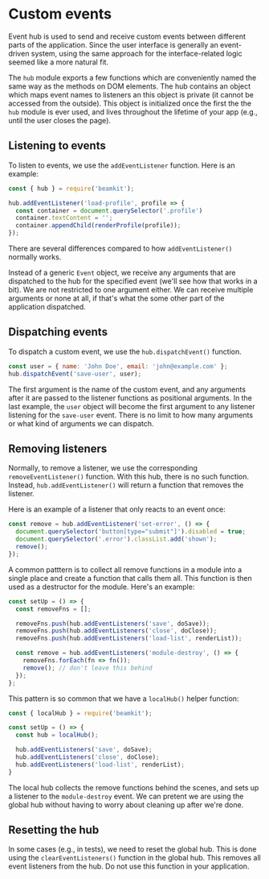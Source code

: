 # Custom events

Event hub is used to send and receive custom events between different parts of 
the application. Since the user interface is generally an event-driven system,
using the same approach for the interface-related logic seemed like a more 
natural fit.

The `hub` module exports a few functions which are conveniently named the same
way as the methods on DOM elements. The hub contains an object which maps event 
names to listeners an this object is private (it cannot be accessed from the 
outside). This object is initialized once the first the the `hub` module is 
ever used, and lives throughout the lifetime of your app (e.g., until the user
closes the page).

## Listening to events

To listen to events, we use the `addEventListener` function. Here is an example:

```javascript
const { hub } = require('beamkit');

hub.addEventListener('load-profile', profile => {
  const container = document.querySelector('.profile')
  container.textContent = '';
  container.appendChild(renderProfile(profile));
});
```

There are several differences compared to how `addEventListener()` normally 
works.

Instead of a generic `Event` object, we receive any arguments that are 
dispatched to the hub for the specified event (we'll see how that works in a 
bit). We are not restricted to one argument either. We can receive multiple
arguments or none at all, if that's what the some other part of the application
dispatched.

## Dispatching events

To dispatch a custom event, we use the `hub.dispatchEvent()` function.

```javascript
const user = { name: 'John Doe', email: 'john@example.com' };
hub.dispatchEvent('save-user', user);
```

The first argument is the name of the custom event, and any arguments after it 
are passed to the listener functions as positional arguments. In the last 
example, the `user` object will become the first argument to any listener
listening for the `save-user` event. There is no limit to how many arguments or
what kind of arguments we can dispatch.

## Removing listeners

Normally, to remove a listener, we use the corresponding `removeEventListener()`
function. With this hub, there is no such function. Instead,
`hub.addEventListener()` will return a function that removes the listener.

Here is an example of a listener that only reacts to an event once:

```javascript
const remove = hub.addEventListener('set-error', () => {
  document.querySelector('button[type="submit"]').disabled = true;
  document.querySelector('.error').classList.add('shown');
  remove();
});
```

A common patttern is to collect all remove functions in a module into a single
place and create a function that calls them all. This function is then used as 
a destructor for the module. Here's an example:

```javascript
const setUp = () => {
  const removeFns = [];

  removeFns.push(hub.addEventListeners('save', doSave));
  removeFns.push(hub.addEventListeners('close', doClose));
  removeFns.push(hub.addEventListeners('load-list', renderList));

  const remove = hub.addEventListeners('module-destroy', () => {
    removeFns.forEach(fn => fn());
    remove(); // don't leave this behind
  });
};
```

This pattern is so common that we have a `localHub()` helper function:

```javascript
const { localHub } = require('beamkit');

const setUp = () => {
  const hub = localHub();

  hub.addEventListeners('save', doSave);
  hub.addEventListeners('close', doClose);
  hub.addEventListeners('load-list', renderList);
}
```

The local hub collects the remove functions behind the scenes, and sets up a 
listener to the `module-destroy` event. We can pretent we are using the global
hub without having to worry about cleaning up after we're done.

## Resetting the hub

In some cases (e.g., in tests), we need to reset the global hub. This is done
using the `clearEventListeners()` function in the global hub. This removes all
event listeners from the hub. Do not use this function in your application.
